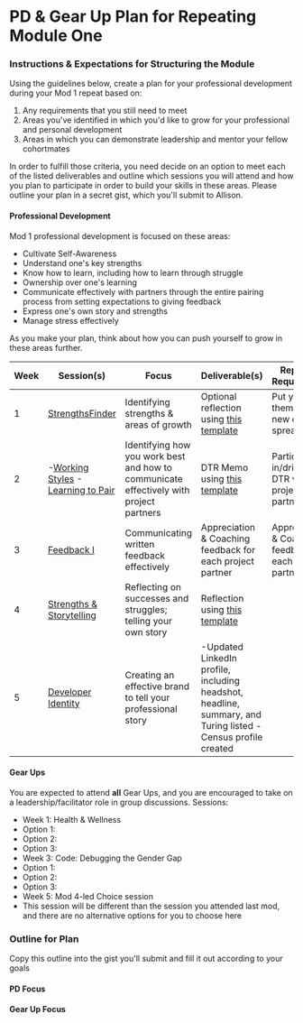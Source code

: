 # PD & Gear Up Plan for Repeating Module One

### Instructions & Expectations for Structuring the Module
Using the guidelines below, create a plan for your professional development during your Mod 1 repeat based on:

1. Any requirements that you still need to meet 
2. Areas you've identified in which you'd like to grow for your professional and personal development
3. Areas in which you can demonstrate leadership and mentor your fellow cohortmates

In order to fulfill those criteria, you need decide on an option to meet each of the listed deliverables and outline which sessions you will attend and how you plan to participate in order to build your skills in these areas. Please outline your plan in a secret gist, which you'll submit to Allison. 

#### Professional Development
Mod 1 professional development is focused on these areas:

* Cultivate Self-Awareness
* Understand one's key strengths
* Know how to learn, including how to learn through struggle
* Ownership over one's learning
* Communicate effectively with partners through the entire pairing process from setting expectations to giving feedback
* Express one's own story and strengths
* Manage stress effectively

As you make your plan, think about how you can push yourself to grow in these areas further.

| Week | Session(s)                                                                                                                                                                                                                                                | Focus                                                                                  | Deliverable(s)                                                                                                                                                     | Repeating Requirements                                    | Alternative Options                                                                                                                                              |
|------|-----------------------------------------------------------------------------------------------------------------------------------------------------------------------------------------------------------------------------------------------------------|----------------------------------------------------------------------------------------|--------------------------------------------------------------------------------------------------------------------------------------------------------------------|-----------------------------------------------------------|------------------------------------------------------------------------------------------------------------------------------------------------------------------|
| 1    | [StrengthsFinder](https://github.com/turingschool/career-development-curriculum/blob/master/module_one/intro_strengthsfinder_session.md)                                                                                                                  | Identifying strengths & areas of growth                                                | Optional reflection using [this template](https://github.com/turingschool/career-development-curriculum/blob/master/module_one/strengths_reflection_guidelines.md) | Put your SF themes in the new cohort spreadsheet          |                                                                                                                                                                  |
| 2    | -[Working Styles](https://github.com/turingschool/career-development-curriculum/blob/master/module_one/working_styles.md)   -[Learning to Pair](https://github.com/turingschool/career-development-curriculum/blob/master/module_one/learning_to_pair.md) | Identifying how you work best and how to communicate effectively with project partners | DTR Memo using [this template](https://github.com/turingschool/career-development-curriculum/blob/master/module_one/dtr_guidelines_memo.md)                        | Participate in/drive the DTR with project partners        | 1.                                                                                                                                                               |
| 3    | [Feedback I](https://github.com/turingschool/career-development-curriculum/blob/master/module_one/feedback_i.md)                                                                                                                                          | Communicating written feedback effectively                                             | Appreciation & Coaching feedback for each project partner                                                                                                          | Appreciation & Coaching feedback for each project partner | Same as required                                                                                                                                                 |
| 4    | [Strengths & Storytelling](https://github.com/turingschool/career-development-curriculum/blob/master/module_one/strengths_and_storytelling.md)                                                                                                            | Reflecting on successes and struggles; telling your own story                          | Reflection using [this template](https://github.com/turingschool/career-development-curriculum/blob/master/module_one/strengths_storytelling_reflection.md)        |                                                           | 1. Complete this [new reflection](https://github.com/turingschool/career-development-curriculum/blob/master/module_one/strengths_storytelling_follow-up.md)  2.  |
| 5    | [Developer Identity](https://github.com/turingschool/career-development-curriculum/blob/master/module_one/developer_identity.md)                                                                                                                          | Creating an effective brand to tell your professional story                            | -Updated LinkedIn profile, including headshot, headline, summary, and Turing listed  -Census profile created                                                       |                                                           |                                                                                                                                                                  |                                                                                                      
#### Gear Ups 
You are expected to attend **all** Gear Ups, and you are encouraged to take on a leadership/facilitator role in group discussions. Sessions:

* Week 1: Health & Wellness
 * Option 1:
 * Option 2:
 * Option 3:
* Week 3: Code: Debugging the Gender Gap
 * Option 1:
 * Option 2:
 * Option 3:
* Week 5: Mod 4-led Choice session 
 * This session will be different than the session you attended last mod, and there are no alternative options for you to choose here
    
 
### Outline for Plan
Copy this outline into the gist you'll submit and fill it out according to your goals

#### PD Focus

#### Gear Up Focus

